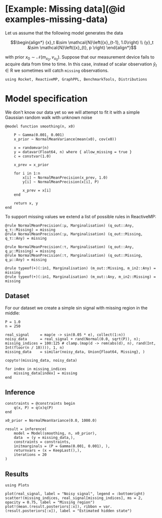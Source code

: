 # [Example: Missing data](@id examples-missing-data)

Let us assume that the following model generates the data
```math
\begin{align*}
    {x}_t &\sim \mathcal{N}\left({x}_{t-1}, 1.0\right) \\
    {y}_t &\sim \mathcal{N}\left({x}_{t}, p \right) 
\end{align*}
```
with prior ${x}_0 \sim \mathcal{N}({m_{{x}_0}}, {v_{{x}_0}})$. Suppose that our measurement device fails to acquire data from time to time.  In this case, instead of scalar observation $\hat{y}_t \in \mathrm{R}$ we sometimes will catch `missing` observations.

```@example missingdata
using Rocket, ReactiveMP, GraphPPL, BenchmarkTools, Distributions
```

# Model specification

We don't know our data yet so we will attempt to fit it with a simple Gaussian random walk with unknown noise

```@example missingdata
@model function smoothing(n, x0)
    
    P ~ Gamma(0.001, 0.001)
    x_prior ~ NormalMeanVariance(mean(x0), cov(x0)) 

    x = randomvar(n)
    y = datavar(Float64, n) where { allow_missing = true }
    c = constvar(1.0)

    x_prev = x_prior

    for i in 1:n
        x[i] ~ NormalMeanPrecision(x_prev, 1.0)
        y[i] ~ NormalMeanPrecision(x[i], P)
        
        x_prev = x[i]
    end

    return x, y
end
```

To support missing values we extend a list of possible rules in ReactiveMP:

```@example missingdata
@rule NormalMeanPrecision(:μ, Marginalisation) (q_out::Any, q_τ::Missing) = missing
@rule NormalMeanPrecision(:μ, Marginalisation) (q_out::Missing, q_τ::Any) = missing

@rule NormalMeanPrecision(:τ, Marginalisation) (q_out::Any, q_μ::Missing) = missing
@rule NormalMeanPrecision(:τ, Marginalisation) (q_out::Missing, q_μ::Any) = missing

@rule typeof(+)(:in1, Marginalisation) (m_out::Missing, m_in2::Any) = missing
@rule typeof(+)(:in1, Marginalisation) (m_out::Any, m_in2::Missing) = missing
```

## Dataset 

For our dataset we create a simple sin signal with missing region in the middle:

```@example missingdata
P = 1.0
n = 250

real_signal     = map(e -> sin(0.05 * e), collect(1:n))
noisy_data      = real_signal + rand(Normal(0.0, sqrt(P)), n);
missing_indices = 100:125 # clamp.(map(d -> rem(abs(d), n), rand(Int, Int(floor(n / 10)))), 1, n)
missing_data    = similar(noisy_data, Union{Float64, Missing}, )

copyto!(missing_data, noisy_data)

for index in missing_indices
    missing_data[index] = missing
end
```

## Inference 

```@example missingdata
constraints = @constraints begin
    q(x, P) = q(x)q(P)
end

x0_prior = NormalMeanVariance(0.0, 1000.0)

result = inference(
    model = Model(smoothing, n, x0_prior), 
    data  = (y = missing_data,), 
    constraints = constraints,
    initmarginals = (P = Gamma(0.001, 0.001), ),
    returnvars = (x = KeepLast(),),
    iterations = 20
)
```

## Results

```@example missingdata
using Plots

plot(real_signal, label = "Noisy signal", legend = :bottomright)
scatter!(missing_indices, real_signal[missing_indices], ms = 2, opacity = 0.75, label = "Missing region")
plot!(mean.(result.posteriors[:x]), ribbon = var.(result.posteriors[:x]), label = "Estimated hidden state")
```
